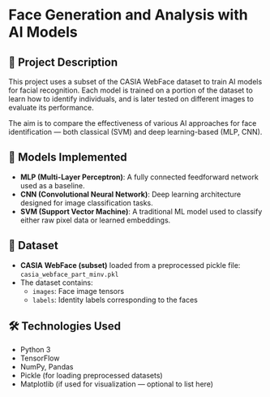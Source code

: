 # Face Generation and Analysis with AI Models

## 🧠 Project Description

This project uses a subset of the CASIA WebFace dataset to train AI models for facial recognition. Each model is trained on a portion of the dataset to learn how to identify individuals, and is later tested on different images to evaluate its performance.

The aim is to compare the effectiveness of various AI approaches for face identification — both classical (SVM) and deep learning-based (MLP, CNN).

## 🧪 Models Implemented

- **MLP (Multi-Layer Perceptron)**: A fully connected feedforward network used as a baseline.
- **CNN (Convolutional Neural Network)**: Deep learning architecture designed for image classification tasks.
- **SVM (Support Vector Machine)**: A traditional ML model used to classify either raw pixel data or learned embeddings.


## 📂 Dataset

- **CASIA WebFace (subset)** loaded from a preprocessed pickle file:  
  `casia_webface_part_minv.pkl`
- The dataset contains:
  - `images`: Face image tensors
  - `labels`: Identity labels corresponding to the faces


## 🛠️ Technologies Used

- Python 3
- TensorFlow
- NumPy, Pandas
- Pickle (for loading preprocessed datasets)
- Matplotlib (if used for visualization — optional to list here)

